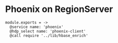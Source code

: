 
# Phoenix on RegionServer

    module.exports = ->
      @service name: 'phoenix'
      @hdp_select name: 'phoenix-client'
      @call require '../lib/hbase_enrich'
